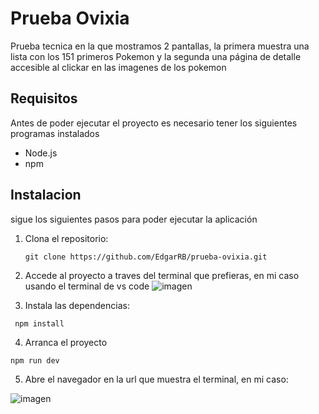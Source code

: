 # Prueba Ovixia

Prueba tecnica en la que mostramos 2 pantallas, la primera muestra una lista con los 151 primeros Pokemon y la segunda
una página de detalle accesible al clickar en las imagenes de los pokemon

## Requisitos

Antes de poder ejecutar el proyecto es necesario tener los siguientes programas instalados

- Node.js 
- npm

## Instalacion

sigue los siguientes pasos para poder ejecutar la aplicación

1. Clona el repositorio:

   ```
   git clone https://github.com/EdgarRB/prueba-ovixia.git
   ```

2. Accede al proyecto a traves del terminal que prefieras, en mi caso usando el terminal de vs code
![imagen](https://github.com/EdgarRB/prueba-ovixia/assets/52667125/96dab512-c456-4dc6-95b6-034db541b371)

3. Instala las dependencias:

  ```
   npm install
  ```

4. Arranca el proyecto
  ```
  npm run dev
  ```
5. Abre el navegador en la url que muestra el terminal, en mi caso:

![imagen](https://github.com/EdgarRB/prueba-ovixia/assets/52667125/4b72d6c0-3e4a-4377-b8d9-b801c612b68d)


